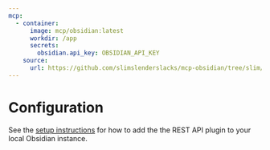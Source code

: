 ```yaml
---
mcp:
  - container:
      image: mcp/obsidian:latest
      workdir: /app
      secrets:
        obsidian.api_key: OBSIDIAN_API_KEY
    source:
      url: https://github.com/slimslenderslacks/mcp-obsidian/tree/slim/docker
---
```


# Configuration

See the [setup instructions](https://github.com/slimslenderslacks/mcp-obsidian/tree/slim/docker?tab=readme-ov-file#quickstart) for how to
add the the REST API plugin to your local Obsidian instance.

